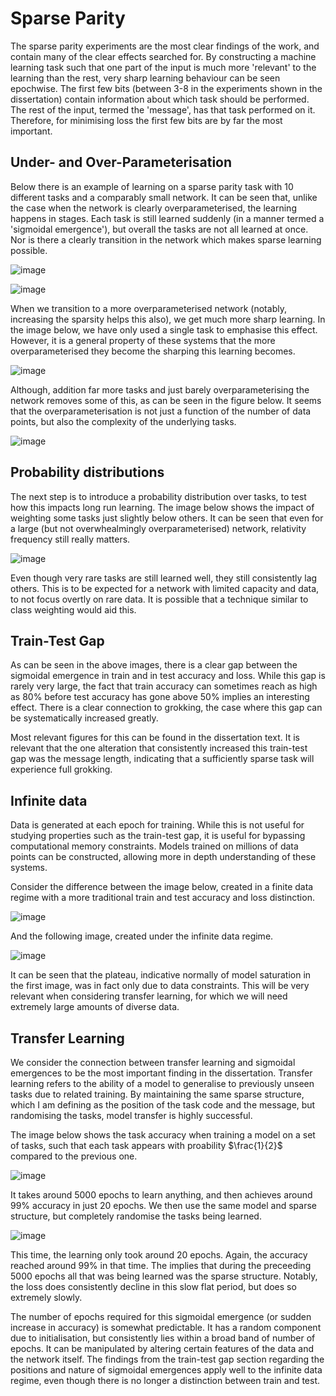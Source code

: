 # Sparse Parity

The sparse parity experiments are the most clear findings of the work, and contain many of the clear effects searched for.
By constructing a machine learning task such that one part of the input is much more 'relevant' to the learning than the rest, very sharp learning behaviour can be seen epochwise.
The first few bits (between 3-8 in the experiments shown in the dissertation) contain information about which task should be performed. The rest of the input, termed the 'message', has that task performed on it.
Therefore, for minimising loss the first few bits are by far the most important.

## Under- and Over-Parameterisation

Below there is an example of learning on a sparse parity task with 10 different tasks and a comparably small network. 
It can be seen that, unlike the case when the network is clearly overparameterised, the learning happens in stages. 
Each task is still learned suddenly (in a manner termed a 'sigmoidal emergence'), but overall the tasks are not all learned at once. Nor is there a clearly transition in the network which makes sparse learning possible.

![image](https://github.com/L-M00/Sudden-changes-with-scale-in-deep-learning-applications/assets/125475518/27c3dc40-4682-47d5-abd6-fa7b5c02c1c4)

![image](https://github.com/L-M00/Sudden-changes-with-scale-in-deep-learning-applications/assets/125475518/72af76cb-9c9a-4040-9bca-9d6855b5c3b6)

When we transition to a more overparameterised network (notably, increasing the sparsity helps this also), we get much more sharp learning. 
In the image below, we have only used a single task to emphasise this effect. However, it is a general property of these systems that the more overparameterised they become the sharping this learning becomes.

![image](https://github.com/L-M00/Sudden-changes-with-scale-in-deep-learning-applications/assets/125475518/8148e37f-4972-4d01-a6b6-bef6def0ad99)

Although, addition far more tasks and just barely overparameterising the network removes some of this, as can be seen in the figure below. 
It seems that the overparameterisation is not just a function of the number of data points, but also the complexity of the underlying tasks.

![image](https://github.com/L-M00/Sudden-changes-with-scale-in-deep-learning-applications/assets/125475518/7cdad084-c4c8-4621-8ec4-e074cb839411)

## Probability distributions

The next step is to introduce a probability distribution over tasks, to test how this impacts long run learning.
The image below shows the impact of weighting some tasks just slightly below others. It can be seen that even for a large (but not overwhealmingly overparameterised) network, relativity frequency still really matters.

![image](https://github.com/L-M00/Sudden-changes-with-scale-in-deep-learning-applications/assets/125475518/1ab777be-1936-429a-979f-34ebaeffc8bf)

Even though very rare tasks are still learned well, they still consistently lag others.
This is to be expected for a network with limited capacity and data, to not focus overtly on rare data. It is possible that a technique similar to class weighting would aid this.

## Train-Test Gap

As can be seen in the above images, there is a clear gap between the sigmoidal emergence in train and in test accuracy and loss.
While this gap is rarely very large, the fact that train accuracy can sometimes reach as high as 80% before test accuracy has gone above 50% implies an interesting effect.
There is a clear connection to grokking, the case where this gap can be systematically increased greatly.

Most relevant figures for this can be found in the dissertation text. 
It is relevant that the one alteration that consistently increased this train-test gap was the message length, indicating that a sufficiently sparse task will experience full grokking.

## Infinite data

Data is generated at each epoch for training. While this is not useful for studying properties such as the train-test gap, it is useful for bypassing computational memory constraints.
Models trained on millions of data points can be constructed, allowing more in depth understanding of these systems.

Consider the difference between the image below, created in a finite data regime with a more traditional train and test accuracy and loss distinction.

![image](https://github.com/L-M00/Sudden-changes-with-scale-in-deep-learning-applications/assets/125475518/8be5e2a2-3000-4002-9114-0b71580b0837)

And the following image, created under the infinite data regime.

![image](https://github.com/L-M00/Sudden-changes-with-scale-in-deep-learning-applications/assets/125475518/8b902537-e646-4f0b-af76-c4f260767d7f)

It can be seen that the plateau, indicative normally of model saturation in the first image, was in fact only due to data constraints.
This will be very relevant when considering transfer learning, for which we will need extremely large amounts of diverse data.

## Transfer Learning

We consider the connection between transfer learning and sigmoidal emergences to be the most important finding in the dissertation.
Transfer learning refers to the ability of a model to generalise to previously unseen tasks due to related training.
By maintaining the same sparse structure, which I am defining as the position of the task code and the message, but randomising the tasks, model transfer is highly successful.

The image below shows the task accuracy when training a model on a set of tasks, such that each task appears with proability $\frac{1}{2}$ compared to the previous one.

![image](https://github.com/L-M00/Sudden-changes-with-scale-in-deep-learning-applications/assets/125475518/567b687c-2d35-415d-971b-193514ed0de9)

It takes around 5000 epochs to learn anything, and then achieves around 99% accuracy in just 20 epochs.
We then use the same model and sparse structure, but completely randomise the tasks being learned.

![image](https://github.com/L-M00/Sudden-changes-with-scale-in-deep-learning-applications/assets/125475518/a7cb79bb-d604-476f-afdc-19c2ac7a17cb)

This time, the learning only took around 20 epochs. Again, the accuracy reached around 99% in that time. 
The implies that during the preceeding 5000 epochs all that was being learned was the sparse structure. 
Notably, the loss does consistently decline in this slow flat period, but does so extremely slowly. 

The number of epochs required for this sigmoidal emergence (or sudden increase in accuracy) is somewhat predictable.
It has a random component due to initialisation, but consistently lies within a broad band of number of epochs. 
It can be manipulated by altering certain features of the data and the network itself. 
The findings from the train-test gap section regarding the positions and nature of sigmoidal emergences apply well to the infinite data regime, even though there is no longer a distinction between train and test.
